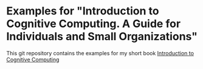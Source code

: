 # Examples for "Introduction to Cognitive Computing. A Guide for Individuals and Small Organizations"

This git repository contains the examples for my short book [Introduction to Cognitive Computing](https://leanpub.com/cognitive-computing/)



